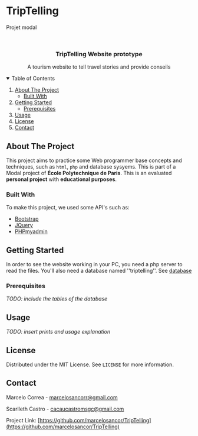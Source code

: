 # TripTelling
Projet modal


<!-- PROJECT LOGO -->
<br />
<p align="center">
  <h3 align="center">TripTelling Website prototype</h3>

  <p align="center">
    A tourism website to tell travel stories and provide conseils
  </p>
</p>



<!-- TABLE OF CONTENTS -->
<details open="open">
  <summary>Table of Contents</summary>
  <ol>
    <li>
      <a href="#about-the-project">About The Project</a>
      <ul>
        <li><a href="#built-with">Built With</a></li>
      </ul>
    </li>
    <li>
      <a href="#getting-started">Getting Started</a>
      <ul>
        <li><a href="#prerequisites">Prerequisites</a></li>
      </ul>
    </li>
    <li><a href="#usage">Usage</a></li>
    <li><a href="#license">License</a></li>
    <li><a href="#contact">Contact</a></li>
  </ol>
</details>



<!-- ABOUT THE PROJECT -->
## About The Project

This project aims to practice some Web programmer base concepts and techniques, such as <code>html</code>, <code>php</code> and database sysyems. This is part of a Modal project 
of __École Polytechnique de Paris__. This is an evaluated __personal project__ with __educational purposes__.


### Built With
To make this project, we used some API's such as:
* [Bootstrap](https://getbootstrap.com)
* [JQuery](https://jquery.com)
* [PHPmyadmin](https://www.phpmyadmin.net/)


<!-- GETTING STARTED -->
## Getting Started

In order to see the website working in your PC, you need a php server to read the files. You'll also need a database named ''triptelling''.
See [database](https://github.com/marcelosancor/TripTelling/blob/master/base/basededonnees.php)


### Prerequisites
_TODO: include the tables of the database_ 


<!-- USAGE EXAMPLES -->
## Usage
_TODO: insert prints and usage explanation_

<!-- LICENSE -->
## License

Distributed under the MIT License. See `LICENSE` for more information.



<!-- CONTACT -->
## Contact
Marcelo Correa - marcelosancorr@gmail.com

Scarlleth Castro - cacaucastromsgc@gmail.com

Project Link: [https://github.com/marcelosancor/TripTelling](https://github.com/marcelosancor/TripTelling)
